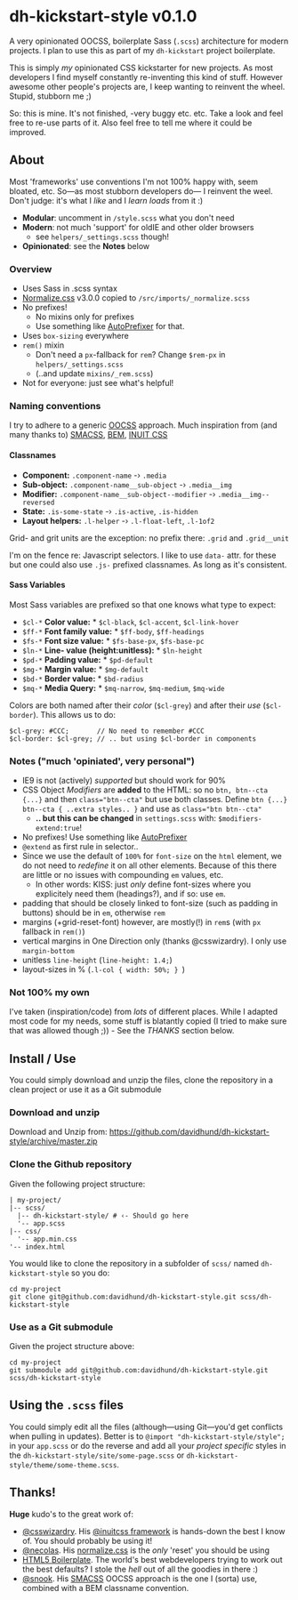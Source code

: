# dh-kickstart-style v0.1.0

A very opinionated OOCSS, boilerplate Sass (`.scss`) architecture for modern projects. I plan to use this as part of my `dh-kickstart` project boilerplate.

This is simply *my* opinionated CSS kickstarter for new projects. As most developers I find myself constantly re-inventing this kind of stuff. However awesome other people's projects are, I keep wanting to reinvent the wheel. Stupid, stubborn me ;)

So: this is mine. It's not finished, -very buggy etc. etc. Take a look and feel free to re-use parts of it. Also feel free to tell me where it could be improved.

## About

Most 'frameworks' use conventions I'm not 100% happy with, seem bloated, etc. So—as most stubborn developers do— I reinvent the weel. Don't judge: it's what I *like* and I *learn loads* from it :)

* **Modular**: uncomment in `/style.scss` what you don't need
* **Modern**: not much 'support' for oldIE and other older browsers
  * see `helpers/_settings.scss` though!
* **Opinionated**: see the **Notes** below

### Overview

- Uses Sass in .scss syntax
- [Normalize.css](https://github.com/necolas/normalize.css) v3.0.0 copied to `/src/imports/_normalize.scss`
- No prefixes! 
  - No mixins only for prefixes
  - Use something like [AutoPrefixer](https://github.com/ai/autoprefixer) for that.
- Uses `box-sizing` everywhere
- `rem()` mixin
  - Don't need a `px`-fallback for `rem`? Change `$rem-px` in `helpers/_settings.scss`
  -  (..and update `mixins/_rem.scss`)
- Not for everyone: just see what's helpful!

### Naming conventions

I try to adhere to a generic [OOCSS](http://oocss.org) approach. Much inspiration from (and many thanks to) [SMACSS](http://smacss.com), [BEM](http://bem.info), [INUIT CSS](http://inuitcss.com/)

#### Classnames

* **Component:** `.component-name` -› `.media`
* **Sub-object:** `.component-name__sub-object` -› `.media__img`
* **Modifier:** `.component-name__sub-object--modifier` -› `.media__img--reversed`
* **State:** `.is-some-state` -› `.is-active`, `.is-hidden`
* **Layout helpers:** `.l-helper` -› `.l-float-left`, `.l-1of2`

Grid- and grit units are the exception: no prefix there: `.grid` and `.grid__unit`

I'm on the fence re: Javascript selectors. I like to use `data-` attr. for these but one could also use `.js-` prefixed classnames. As long as it's consistent.

#### Sass Variables

Most Sass variables are prefixed so that one knows what type to expect:

* `$cl-*` **Color value:** * `$cl-black`, `$cl-accent`, `$cl-link-hover`
* `$ff-*` **Font family value:** * `$ff-body`, `$ff-headings`
* `$fs-*` **Font size value:** * `$fs-base-px`, `$fs-base-pc`
* `$ln-*` **Line- value (height:unitless):** * `$ln-height`
* `$pd-*` **Padding value:** * `$pd-default`
* `$mg-*` **Margin value:** * `$mg-default`
* `$bd-*` **Border value:** * `$bd-radius`
* `$mq-*` **Media Query:** * `$mq-narrow`, `$mq-medium`, `$mq-wide`

Colors are both named after their *color* (`$cl-grey`) and after their *use* (`$cl-border`). This allows us to do:

````
$cl-grey: #CCC;       // No need to remember #CCC
$cl-border: $cl-grey; // .. but using $cl-border in components
````

### Notes ("much 'opiniated', very personal")

- IE9 is not (actively) _supported_ but should work for 90%
- CSS Object _Modifiers_ are **added** to the HTML: so no `btn, btn--cta {...}` and then `class="btn--cta"` but use both classes. Define `btn {...} btn--cta { ..extra styles.. }` and use as `class="btn btn--cta"`
  - **.. but this can be changed** in `settings.scss` with: `$modifiers-extend:true`!
- No prefixes! Use something like [AutoPrefixer](https://github.com/ai/autoprefixer)
- `@extend` as first rule in selector..
- Since we use the default of `100%` for `font-size` on the `html` element, we do not need to _redefine_ it on all other elements. Because of this there are little or no issues with compounding `em` values, etc.
  - In other words: KISS: just _only_ define font-sizes where you explicitely need them (headings?), and if so: use `em`.
- padding that should be closely linked to font-size (such as padding in buttons) should be in `em`, otherwise `rem`
- margins (+grid-reset-font) however, are mostly(!) in `rem`s (with `px` fallback in `rem()`)
- vertical margins in One Direction only (thanks @csswizardry). I only use `margin-bottom`
- unitless `line-height` (`line-height: 1.4;`)
- layout-sizes in % (`.l-col { width: 50%; } `)


### Not 100% my own

I've taken (inspiration/code) from *lots* of different places. While I adapted most code for my needs, some stuff is blatantly copied (I tried to make sure that was allowed though ;)) - See the *THANKS* section below.

## Install / Use

You could simply download and unzip the files, clone the repository in a clean project or use it as a Git submodule


### Download and unzip

Download and Unzip from: https://github.com/davidhund/dh-kickstart-style/archive/master.zip


### Clone the Github repository

Given the following project structure:

````
| my-project/
|-- scss/
  |-- dh-kickstart-style/ # ‹- Should go here
  '-- app.scss
|-- css/
  '-- app.min.css
'-- index.html
````
You would like to clone the repository in a subfolder of `scss/` named `dh-kickstart-style` so you do:

````
cd my-project
git clone git@github.com:davidhund/dh-kickstart-style.git scss/dh-kickstart-style
````

### Use as a Git submodule

Given the project structure above:

````
cd my-project
git submodule add git@github.com:davidhund/dh-kickstart-style.git scss/dh-kickstart-style
````

## Using the `.scss` files

You could simply edit all the files (although—using Git—you'd get conflicts when pulling in updates).
Better is to `@import "dh-kickstart-style/style";` in your `app.scss` or do the reverse and add all your *project specific* styles in the `dh-kickstart-style/site/some-page.scss` or `dh-kickstart-style/theme/some-theme.scss`.


## Thanks!

**Huge** kudo's to the great work of:

* [@csswizardry](http://twitter.com/csswizardry). His [@inuitcss framework](http://inuitcss.com/) is hands-down the best I know of. You should probably be using it!
* [@necolas](http://twitter.com/necolas). His [normalize.css](http://necolas.github.io/normalize.css/) is the *only* 'reset' you should be using
* [HTML5 Boilerplate](http://h5bp.com).  The world's best webdevelopers trying to work out the best defaults? I stole the *hell* out of all the goodies in there :)
* [@snook](http://twitter.com/snook). His [SMACSS](http://smacss.com) OOCSS approach is the one I (sorta) use, combined with a BEM classname convention.
